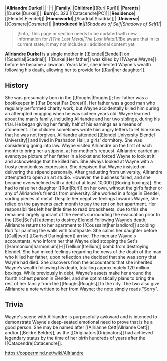 |**Allriandre Durkel**|
|-|-|
|**Family**|
|**Children**|[[Ruri\|Ruri]]|
|**Parents**|[[Durkel\|Durkel]]|
|**Born**|c. 323 [[Catacendre\|PC]]|
|**Residence**|[[Elendel\|Elendel]]|
|**Homeworld**|[[Scadrial\|Scadrial]]|
|**Universe**|[[Cosmere\|Cosmere]]|
|**Introduced In**|*[[Shadows of Self\|Shadows of Self]]*|

> [!info] This page or section needs to be updated with new information for *[[The Lost Metal\|The Lost Metal]]*!Be aware that in its current state, it may not include all additional content yet.

**Allriandre Durkel** is a single mother in [[Elendel\|Elendel]] on [[Scadrial\|Scadrial]]. [[Durkel\|Her father]] was killed by [[Wayne\|Wayne]] before he became a lawman. Years later, she inherited Wayne's wealth following his death, allowing her to provide for [[Ruri\|her daughter]].

## History
She was presumably born in the [[Roughs\|Roughs]]; her father was a bookkeeper in [[Far Dorest\|Far Dorest]]. Her father was a good man who regularly performed charity work, but Wayne accidentally killed him during an attempted mugging when he was sixteen years old. Wayne learned about the man's family, including Allriandre and her two siblings, during his trial. He began giving her family half of his earnings as a means of atonement. The children sometimes wrote him angry letters to let him know that he was not forgiven.
Allriandre attended [[Elendel University\|Elendel University]] and lived in Pashadon Hall, a girls' dormitory. She was considering going into law. Wayne visited Allriandre on the first of each month to bring her a stipend, at her mother's request. Allriandre carried an evanotype picture of her father in a locket and forced Wayne to look at it and acknowledge that he killed him. She always looked at Wayne with a frosty emotionless expression. She despised that Wayne insisted on delivering the stipend personally.
After graduating from university, Allriandre attempted to open an art studio. However, the business failed, and she became overwhelmed with a debt of at least 10,000 [[Boxing\|boxings]]. She had to raise her daughter [[Ruri\|Ruri]] on her own, without the girl’s father or any of Allriandre’s friends from university. She worked in a forge in Elendel, sorting pieces of metal. Despite her negative feelings towards Wayne, she relied on the payments each month to pay the rent on her apartment. Her responsibilities left her little time to read broadsheets; due to this she remained largely ignorant of the events surrounding the evacuation prior to the [[Set\|Set's]] attempt to destroy Elendel
Following Wayne’s death, Allriandre returns to her apartment to [[Coussaint\|her landlord]] scolding Ruri for painting the walls with toothpaste. She calms her daughter before [[Call\|two]] [[Garisel Daring\|men]] arrive. The men are Wayne's accountants, who inform her that Wayne died stopping the Set's [[Harmonium\|harmonium]]-[[Trellium\|trellium]] bomb from destroying Elendel. She had mixed feelings regarding the news of the death of the man who killed her father; upon reflection she decided that she was sorry that Wayne had died. She discovers from the accountants that she inherited Wayne’s wealth following his death, totalling approximately 120 million boxings. While previously in debt, Wayne’s assets make her around the fourth richest person in Elendel, and she optimistically plans to bring the rest of her family from the [[Roughs\|Roughs]] to the city. The two also give Allriandre a note written to her from Wayne; the note simply reads "Sorry".

## Trivia
Wayne's scene with Allriandre is purposefully awkward and is intended to demonstrate Wayne's deep-seated emotional need to prove that is he a good person.
She may be named after [[Allrianne Cett\|Allrianne Cett]] and/or [[Beldre\|Beldre]], as the [[Originators\|Originators]] had achieved legendary status by the time of her birth hundreds of years after the [[Catacendre\|Catacendre]].


https://coppermind.net/wiki/Allriandre